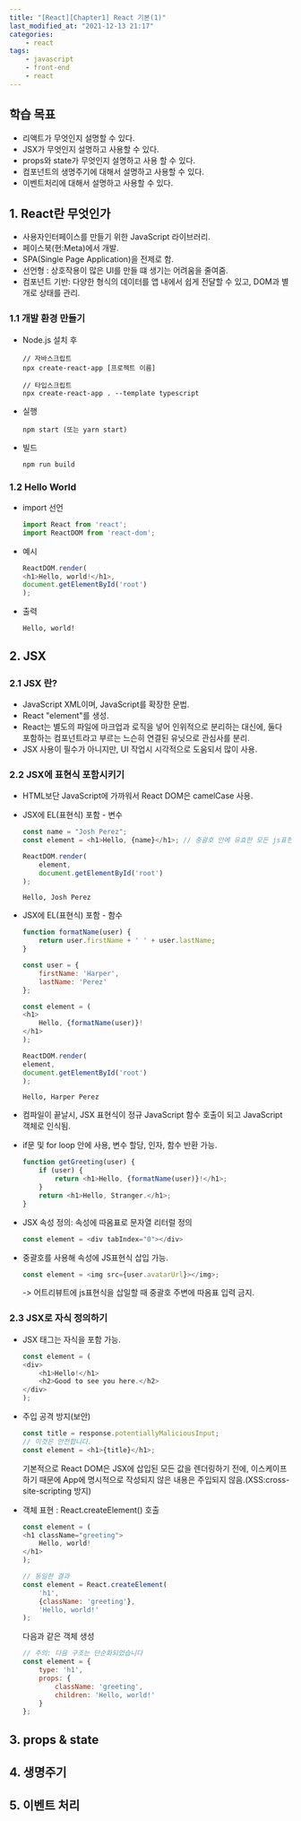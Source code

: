 ```yaml
---
title: "[React][Chapter1] React 기본(1)"
last_modified_at: "2021-12-13 21:17"
categories:
    - react
tags:
    - javascript
    - front-end
    - react
---
```


## 학습 목표

* 리액트가 무엇인지 설명할 수 있다. 
* JSX가 무엇인지 설명하고 사용할 수 있다.
* props와 state가 무엇인지 설명하고 사용 할 수 있다.
* 컴포넌트의 생명주기에 대해서 설명하고 사용할 수 있다.
* 이벤트처리에 대해서 설명하고 사용할 수 있다.

## 1. React란 무엇인가

* 사용자인터페이스를 만들기 위한 JavaScript 라이브러리.
* 페이스북(현:Meta)에서 개발.
* SPA(Single Page Application)을 전제로 함.
* 선언형 : 상호작용이 많은 UI를 만들 떄 생기는 어려움을 줄여줌.
* 컴포넌트 기반: 다양한 형식의 데이터를 앱 내에서 쉽게 전달할 수 있고, DOM과 별개로 상태를 관리.

### 1.1 개발 환경 만들기

* Node.js 설치 후 

    ```text
    // 자바스크립트
    npx create-react-app [프로젝트 이름]

    // 타입스크립트
    npx create-react-app . --template typescript
    ```
* 실행

    ```text
    npm start (또는 yarn start)
    ```

* 빌드 

    ```text
    npm run build
    ```

### 1.2 Hello World

* import 선언
    ```js
    import React from 'react'; 
    import ReactDOM from 'react-dom';  
    ```
* 예시
    ```js
    ReactDOM.render(
    <h1>Hello, world!</h1>,
    document.getElementById('root')
    );

    ```

* 출력
    ```text
    Hello, world!
    ```

## 2. JSX

### 2.1 JSX 란?

* JavaScript XML이며, JavaScript를 확장한 문법.
* React "element"를 생성.
* React는 별도의 파일에 마크업과 로직을 넣어 인위적으로 분리하는 대신에, 둘다 포함하는 컴포넌트라고 부르는 느슨히 연결된 유닛으로 관심사를 분리.
* JSX 사용이 필수가 아니지만, UI 작업시 시각적으로 도움되서 많이 사용.

### 2.2 JSX에 표현식 포함시키기

* HTML보단 JavaScript에 가까워서 React DOM은 camelCase 사용.
* JSX에 EL(표현식) 포함 - 변수

    ```js
    const name = "Josh Perez";
    const element = <h1>Hello, {name}</h1>; // 중괄호 안에 유효한 모든 js표현식을 넣을수 있음.

    ReactDOM.render(
        element,
        document.getElementById('root')
    );
    ```
    
    ```text
    Hello, Josh Perez
    ```


* JSX에 EL(표현식) 포함 - 함수

    ```js
    function formatName(user) {
        return user.firstName + ' ' + user.lastName;
    }

    const user = {
        firstName: 'Harper',
        lastName: 'Perez'
    };

    const element = (
    <h1>
        Hello, {formatName(user)}!
    </h1>
    );

    ReactDOM.render(
    element,
    document.getElementById('root')
    );
    ```

    ```text
    Hello, Harper Perez
    ```

* 컴파일이 끝날시, JSX 표현식이 정규 JavaScript 함수 호출이 되고 JavaScript 객체로 인식됨.

* if문 및 for loop 안에 사용, 변수 할당, 인자, 함수 반환 가능.

    ```js
    function getGreeting(user) {
        if (user) {
            return <h1>Hello, {formatName(user)}!</h1>;
        }
        return <h1>Hello, Stranger.</h1>;
    }

    ```
* JSX 속성 정의: 속성에 따옴표로 문자열 리터럴 정의

    ```js
    const element = <div tabIndex="0"></div>
    ```

* 중괄호를 사용해 속성에 JS표현식 삽입 가능.

    ```js
    const element = <img src={user.avatarUrl}></img>;
    ```
    -> 어트리뷰트에 js표현식을 삽일할 때 중괄호 주변에 따옴표 입력 금지.

### 2.3 JSX로 자식 정의하기

* JSX 태그는 자식을 포함 가능.
    
    ```js
    const element = (
    <div>
        <h1>Hello!</h1>
        <h2>Good to see you here.</h2>
    </div>
    );
    ```

* 주입 공격 방지(보안)

    ```js
    const title = response.potentiallyMaliciousInput;
    // 이것은 안전합니다.
    const element = <h1>{title}</h1>;
    ```

    기본적으로 React DOM은 JSX에 삽입된 모든 값을 렌더링하기 전에, 이스케이프 하기 때문에 App에 명시적으로 작성되지 않은 내용은 주입되지 않음.(XSS:cross-site-scripting 방지) 

* 객체 표현 : React.createElement() 호출

    ```js
    const element = (
    <h1 className="greeting">
        Hello, world!
    </h1>
    );

    // 동일한 결과
    const element = React.createElement(
        'h1',
        {className: 'greeting'},
        'Hello, world!'
    );
    ```

    다음과 같은 객체 생성

    ```js
    // 주의: 다음 구조는 단순화되었습니다
    const element = {
        type: 'h1',
        props: {
            className: 'greeting',
            children: 'Hello, world!'
        }
    };
    ```

## 3. props & state

## 4. 생명주기

## 5. 이벤트 처리


